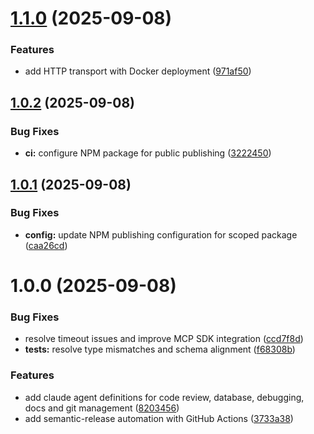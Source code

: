 # [1.1.0](https://github.com/mrgoonie/human-mcp/compare/v1.0.2...v1.1.0) (2025-09-08)


### Features

* add HTTP transport with Docker deployment ([971af50](https://github.com/mrgoonie/human-mcp/commit/971af50cae5ccb50b83a70c29099e4c801b8fcad))

## [1.0.2](https://github.com/mrgoonie/human-mcp/compare/v1.0.1...v1.0.2) (2025-09-08)


### Bug Fixes

* **ci:** configure NPM package for public publishing ([3222450](https://github.com/mrgoonie/human-mcp/commit/3222450edae2f40e86cba29dea5c3dfd35bf4fd1))

## [1.0.1](https://github.com/mrgoonie/human-mcp/compare/v1.0.0...v1.0.1) (2025-09-08)


### Bug Fixes

* **config:** update NPM publishing configuration for scoped package ([caa26cd](https://github.com/mrgoonie/human-mcp/commit/caa26cd36d6967a935921b62e7478f4074cac671))

# 1.0.0 (2025-09-08)


### Bug Fixes

* resolve timeout issues and improve MCP SDK integration ([ccd7f8d](https://github.com/mrgoonie/human-mcp/commit/ccd7f8d44dc9b8f9e5432092e40fa6dd99759dae))
* **tests:** resolve type mismatches and schema alignment ([f68308b](https://github.com/mrgoonie/human-mcp/commit/f68308bc476be2e47a35da92d9b766c0c2d02a93))


### Features

* add claude agent definitions for code review, database, debugging, docs and git management ([8203456](https://github.com/mrgoonie/human-mcp/commit/8203456615ca498074657a07a25cea99b9d538fb))
* add semantic-release automation with GitHub Actions ([3733a38](https://github.com/mrgoonie/human-mcp/commit/3733a38b1ab90ef37e44af2726ec0b3cec88932e))
